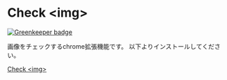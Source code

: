 # Check &lt;img&gt;

[![Greenkeeper badge](https://badges.greenkeeper.io/noliaki/check-img.svg)](https://greenkeeper.io/)

画像をチェックするchrome拡張機能です。
以下よりインストールしてください。

<a href="https://chrome.google.com/webstore/detail/check-%3Cimg%3E/obpihdkhanobolbkjbhnmcobamimoiac?hl=ja&authuser=2" target="_blank">Check &lt;img&gt;</a>